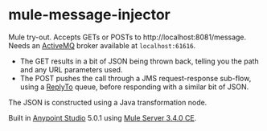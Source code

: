 # mule-message-injector


Mule try-out.  Accepts GETs or POSTs to http://localhost:8081/message.  Needs an [ActiveMQ](http://activemq.apache.org/) broker available at `localhost:61616`.

* The GET results in a bit of JSON being thrown back, telling you the path and any URL parameters used.
* The POST pushes the call through a JMS request-response sub-flow, using a [ReplyTo](http://activemq.apache.org/how-should-i-implement-request-response-with-jms.html) queue, before responding with a similar bit of JSON.

The JSON is constructed using a Java transformation node.

Built in [Anypoint Studio](http://www.mulesoft.org/download-mule-esb-community-edition) 5.0.1 using [Mule Server 3.4.0 CE](https://www.mulesoft.com/platform/soa/mule-esb-open-source-esb). 
